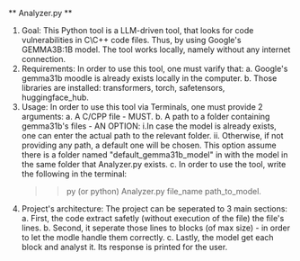 ** Analyzer.py **

1. Goal:
  This Python tool is a LLM-driven tool, that looks for code vulnerabilities in C\C++ code files.
  Thus, by using Google's GEMMA3B:1B  model.
  The tool works locally, namely without any internet connection.
2. Requirements:
   In order to use this tool, one must varify that:
   a. Google's gemma31b moodle is already exists locally in the computer.
   b. Those libraries are installed: transformers, torch, safetensors, huggingface_hub.
3. Usage:
   In order to use this tool via Terminals, one must provide 2 arguments:
   a. A C/CPP file - MUST.
   b. A path to a folder containing gemma31b's files - AN OPTION:
       i.In case the model is already exists, one can enter the actual path to the relevant folder.
       ii. Otherwise, if not providing any path, a default one will be chosen. This option assume there is a folder named "default_gemma31b_model" in with the model in the same folder that Analyzer.py exists.
   c. In order to use the tool, write the following in the terminal:
   >> py (or python)     Analyzer.py     file_name     path_to_model.
4. Project's architecture:
   The project can be seperated to 3 main sections:
   a. First, the code extract safetly (without execution of the file) the file's lines.
   b. Second, it seperate those lines to blocks (of max size) - in order to let the modle handle them correctly.
   c. Lastly, the model get each block and analyst it. Its response is printed for the user.

